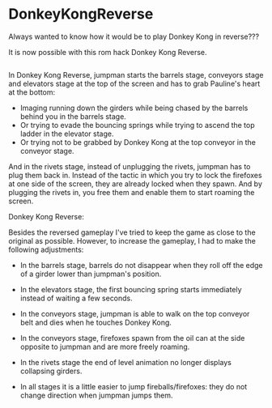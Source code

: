 # DonkeyKongReverse

Always wanted to know how it would be to play Donkey Kong in reverse??? 

It is now possible with this rom hack Donkey Kong Reverse.

<image title screen> 

In Donkey Kong Reverse, jumpman starts the barrels stage, conveyors stage and elevators stage at the top of the screen and has to grab Pauline's heart at the bottom: 

- Imaging running down the girders while being chased by the barrels behind you in the barrels stage. 
- Or trying to evade the bouncing springs while trying to ascend the top ladder in the elevator stage. 
- Or trying not to be grabbed by Donkey Kong at the top conveyor in the conveyor stage.

And in the rivets stage, instead of unplugging the rivets, jumpman has to plug them back in. Instead of the tactic in which you try to lock the firefoxes at one side of the screen, they are already locked when they spawn. And by plugging the rivets in, you free them and enable them to start roaming the screen.

Donkey Kong Reverse:
<link to Github zip>

<YouTube video>

Besides the reversed gameplay I've tried to keep the game as close to the original as possible. However, to increase the gameplay, I had to make the following adjustments:

- In the barrels stage, barrels do not disappear when they roll off the edge of a girder lower than jumpman's position. 

- In the elevators stage, the first bouncing spring starts immediately instead of waiting a few seconds.

- In the conveyors stage, jumpman is able to walk on the top conveyor belt and dies when he touches Donkey Kong.

- In the conveyors stage, firefoxes spawn from the oil can at the side opposite to jumpman and are more freely roaming.

- In the rivets stage the end of level animation no longer displays collapsing girders.

- In all stages it is a little easier to jump fireballs/firefoxes: they do not change direction when jumpman jumps them. 


